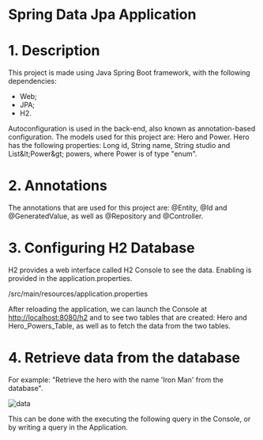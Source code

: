 #  Spring Data Jpa Application

# 1. Description

This project is made using Java Spring Boot framework, with the following dependencies:

- Web;
- JPA;
- H2.

Autoconfiguration is used in the back-end, also known as annotation-based configuration. The models used for this project are: Hero and Power. Hero has the following properties: Long id, String name, String studio and List\&lt;Power\&gt; powers, where Power is of type &quot;enum&quot;.

# 2. Annotations

The annotations that are used for this project are: @Entity, @Id and @GeneratedValue, as well as @Repository and @Controller.

# 3. Configuring H2 Database

H2 provides a web interface called H2 Console to see the data. Enabling is provided in the application.properties.

/src/main/resources/application.properties

After reloading the application, we can launch the Console at  [http://localhost:8080/h2](http://localhost:8080/h2) and to see two tables that are created: Hero and Hero\_Powers\_Table, as well as to fetch the data from the two tables.

# 4. Retrieve data from the database

For example: &quot;Retrieve the hero with the name &#39;Iron Man&#39; from the database&quot;.

![](C:\Users\tstankovska\Downloads=true "data")

This can be done with the executing the following query in the Console, or by writing a query in the Application.
